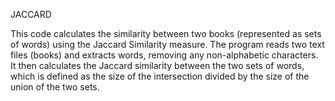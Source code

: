 JACCARD 

This code calculates the similarity between two books (represented as sets of words) using the Jaccard Similarity measure.
The program reads two text files (books) and extracts words, removing any non-alphabetic characters.
It then calculates the Jaccard similarity between the two sets of words, which is defined as the size of the intersection divided by the size of the union of the two sets.
